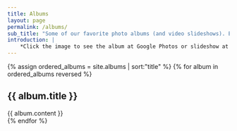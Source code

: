 ```yaml
---
title: Albums
layout: page
permalink: /albums/
sub_title: "Some of our favorite photo albums (and video slideshows). Enjoy!"
introduction: |
    *Click the image to see the album at Google Photos or slideshow at YouTube.*
---
```


<div class="entries-grid">
  {% assign ordered_albums = site.albums | sort:"title" %}
  {% for album in ordered_albums reversed %}
    <div class="album">
      <h2>{{ album.title }}</h2>
      {{ album.content }}
    </div>
  {% endfor %}
</div>
